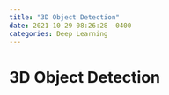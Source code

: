 ```yaml
---
title: "3D Object Detection"
date: 2021-10-29 08:26:28 -0400
categories: Deep Learning
---
```

# 3D Object Detection

<br>
<br>
<br>
